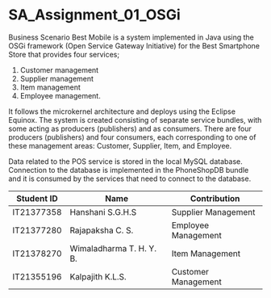 # SA_Assignment_01_OSGi

Business Scenario
Best Mobile is a system implemented in Java using the OSGi framework (Open Service Gateway Initiative) for the Best Smartphone Store that provides four services;
1. Customer management
2. Supplier management
3. Item management
4. Employee management.


It follows the microkernel architecture and deploys using the Eclipse Equinox. The system is created consisting of separate service bundles, with some acting as producers (publishers) and as consumers. There are four producers (publishers) and four consumers, each corresponding to one of these management areas: Customer, Supplier, Item, and Employee.

Data related to the POS service is stored in the local MySQL database. Connection to the database is implemented in the PhoneShopDB bundle and it is consumed by the services that need to connect to the database.

| Student ID  | Name                   | Contribution       |
|-------------|------------------------|--------------------|
| IT21377358  | Hanshani S.G.H.S       | Supplier Management|
| IT21377280  | Rajapaksha C. S.       | Employee Management|
| IT21378270  | Wimaladharma T. H. Y. B.| Item Management    |
| IT21355196  | Kalpajith K.L.S.       | Customer Management|


